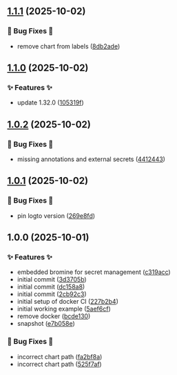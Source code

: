 ## [1.1.1](https://github.com/AtomiCloud/aldehyde.lithium/compare/v1.1.0...v1.1.1) (2025-10-02)


### 🐛 Bug Fixes 🐛

* remove chart from labels ([8db2ade](https://github.com/AtomiCloud/aldehyde.lithium/commit/8db2adea038e40a5cbb0e82908cfecd2e30aa938))

## [1.1.0](https://github.com/AtomiCloud/aldehyde.lithium/compare/v1.0.2...v1.1.0) (2025-10-02)


### ✨ Features ✨

* update 1.32.0 ([105319f](https://github.com/AtomiCloud/aldehyde.lithium/commit/105319f7223db1f18f5c6ca091eee89b39804ca4))

## [1.0.2](https://github.com/AtomiCloud/aldehyde.lithium/compare/v1.0.1...v1.0.2) (2025-10-02)


### 🐛 Bug Fixes 🐛

* missing annotations and external secrets ([4412443](https://github.com/AtomiCloud/aldehyde.lithium/commit/4412443d5c2fa722f50acaa345db9fd480f64bd3))

## [1.0.1](https://github.com/AtomiCloud/aldehyde.lithium/compare/v1.0.0...v1.0.1) (2025-10-02)


### 🐛 Bug Fixes 🐛

* pin logto version ([269e8fd](https://github.com/AtomiCloud/aldehyde.lithium/commit/269e8fdd32d6a1ac0ed74adadc4d6f5e666c9499))

## 1.0.0 (2025-10-01)


### ✨ Features ✨

* embedded bromine for secret management ([c319acc](https://github.com/AtomiCloud/aldehyde.lithium/commit/c319acc8b92f0edde2a7133853fd1644928b5ccb))
* initial commit ([3d3705b](https://github.com/AtomiCloud/aldehyde.lithium/commit/3d3705b8397aa89559f03a6de852749c716027e2))
* initial commit ([dc158a8](https://github.com/AtomiCloud/aldehyde.lithium/commit/dc158a8c68262e679c5afb0c697af4cde28e6c87))
* initial commit ([2cb92c3](https://github.com/AtomiCloud/aldehyde.lithium/commit/2cb92c31abb1696c968144ebc675db8dc51c7a13))
* initial setup of docker CI ([227b2b4](https://github.com/AtomiCloud/aldehyde.lithium/commit/227b2b457a321c582eaefdc8870697ed292a3787))
* initial working example ([5aef6cf](https://github.com/AtomiCloud/aldehyde.lithium/commit/5aef6cf3f89890d2a6302356a28d07ca118e9d85))
* remove docker ([bcde130](https://github.com/AtomiCloud/aldehyde.lithium/commit/bcde130577d39cc378034d1021c5d3391f2154ef))
* snapshot ([e7b058e](https://github.com/AtomiCloud/aldehyde.lithium/commit/e7b058eeb5aaa7a52bdf65166cc73bb49dae0eb1))


### 🐛 Bug Fixes 🐛

* incorrect chart path ([fa2bf8a](https://github.com/AtomiCloud/aldehyde.lithium/commit/fa2bf8a6e3d4552930660e50c98a74be6a5a2a4a))
* incorrect chart path ([525f7af](https://github.com/AtomiCloud/aldehyde.lithium/commit/525f7af03cff2b20f069f0bf89fdf2acb151fac2))
